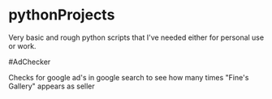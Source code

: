 # pythonProjects
Very basic and rough python scripts that I've needed either for personal use or work.


#AdChecker

Checks for google ad's in google search to see how many times "Fine's Gallery" appears as seller
